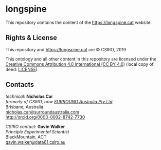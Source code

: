 # longspine
This repository contains the content of the https://longspine.cat website.

## Rights & License
This repository and https://longspine.cat are &copy; CSIRO, 2019

This ontology and all other content in this repository are licensed under the
[Creative Commons Attribution 4.0 International (CC BY 4.0)](https://creativecommons.org/licenses/by/4.0/)
(local copy of deed: [LICENSE](LICENSE)).


## Contacts
*technical*:
**Nicholas Car**  
*formerly of CSIRO, now [SURROUND Australia Pty Ltd](https://surroundaustralia.com)*  
Brisbane, Australia  
<nicholas.car@surroundaustralia.com>  
<http://orcid.org/0000-0002-8742-7730>  


*CSIRO contact*:
**Gavin Walker**  
*Principle Experimental Scientist*  
BlackMountain, ACT  
<gavin.walker@data61.csiro.au>  
